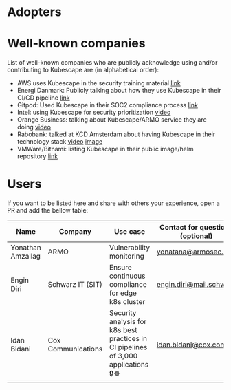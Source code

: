 # Adopters

# Well-known companies

List of well-known companies who are publicly acknowledge using and/or contributing to Kubescape are (in alphabetical order):
* AWS uses Kubescape in the security training material [link](https://catalog.workshops.aws/containersecurity/en-US/module2)
* Energi Danmark: Publicly talking about how they use Kubescape in their CI/CD pipeline [link](https://www.armosec.io/energi-danmark-business-support/)
* Gitpod: Used Kubescape in their SOC2 compliance process [link](https://www.armosec.io/gitpod/)
* Intel: using Kubescape for security prioritization [video](https://youtu.be/1iCW1KboypY?si=OjmnshWbpFNVPGJT)
* Orange Business: talking about Kubescape/ARMO service they are doing [video](https://www.youtube.com/watch?v=cbJYCUM8578)
* Rabobank: talked at KCD Amsterdam about having Kubescape in their technology stack [video](https://youtu.be/oa_YJmjwepI?si=vSrFW6seMKHj2Lze) [image](/docs/img/kcd-amsterdam-rabo.jpg)
* VMWare/Bitnami: listing Kubescape in their public image/helm repository [link](https://github.com/bitnami/containers/tree/main/bitnami/kubescape)


# Users

If you want to be listed here and share with others your experience, open a PR and add the bellow table:


| Name | Company | Use case | Contact for questions (optional) |
| ---- | ------- | -------- | -------------------------------- |
| Yonathan Amzallag | ARMO | Vulnerability monitoring | yonatana@armosec.io |
| Engin Diri | Schwarz IT (SIT) | Ensure continuous compliance for edge k8s cluster | engin.diri@mail.schwarz |
| Idan Bidani | Cox Communications | Security analysis for k8s best practices in CI pipelines of 3,000 applications 🔒☸ | idan.bidani@cox.com |

